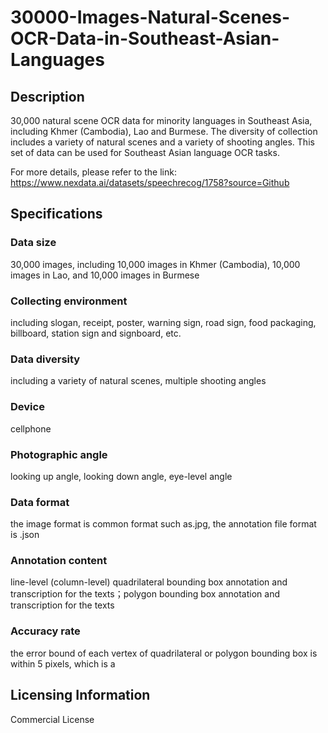 # 30000-Images-Natural-Scenes-OCR-Data-in-Southeast-Asian-Languages

## Description
30,000 natural scene OCR data for minority languages in Southeast Asia, including Khmer (Cambodia), Lao and Burmese. The diversity of collection includes a variety of natural scenes and a variety of shooting angles. This set of data can be used for Southeast Asian language OCR tasks.

For more details, please refer to the link: https://www.nexdata.ai/datasets/speechrecog/1758?source=Github

## Specifications
### Data size
30,000 images, including 10,000 images in Khmer (Cambodia), 10,000 images in Lao, and 10,000 images in Burmese
### Collecting environment
including slogan, receipt, poster, warning sign, road sign, food packaging, billboard, station sign and signboard, etc.
### Data diversity
including a variety of natural scenes, multiple shooting angles
### Device
cellphone
### Photographic angle
looking up angle, looking down angle, eye-level angle
### Data format
the image format is common format such as.jpg, the annotation file format is .json
### Annotation content
line-level (column-level) quadrilateral bounding box annotation and transcription for the texts；polygon bounding box annotation and transcription for the texts
### Accuracy rate
the error bound of each vertex of quadrilateral or polygon bounding box is within 5 pixels, which is a

## Licensing Information
Commercial License

























